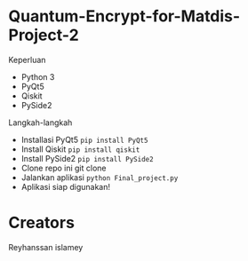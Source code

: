 # Quantum-Encrypt-for-Matdis-Project-2
Keperluan
- Python 3
- PyQt5
- Qiskit
- PySide2

Langkah-langkah

- Installasi PyQt5
```pip install PyQt5 ```
- Install Qiskit
```pip install qiskit```
- Install PySide2
```pip install PySide2```
- Clone repo ini
git clone <repo url>
- Jalankan aplikasi
```python Final_project.py```
- Aplikasi siap digunakan!

# Creators
Reyhanssan islamey
